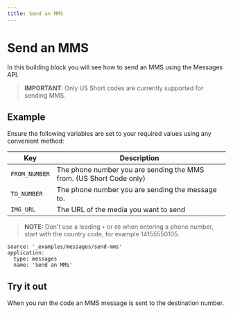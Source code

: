 ```yaml
---
title: Send an MMS
---
```


# Send an MMS

In this building block you will see how to send an MMS using the Messages API.

> **IMPORTANT:** Only US Short codes are currently supported for sending MMS.

## Example

Ensure the following variables are set to your required values using any convenient method:

| Key           | Description                                                                                                 |
| ------------- | ----------------------------------------------------------------------------------------------------------- |
| `FROM_NUMBER` | The phone number you are sending the MMS from. (US Short Code only)                              |
| `TO_NUMBER`   | The phone number you are sending the message to. |
| `IMG_URL`     | The URL of the media you want to send                                                                       |

> **NOTE:** Don't use a leading `+` or `00` when entering a phone number, start with the country code, for example 14155550105.

```building_blocks
source: '_examples/messages/send-mms'
application:
  type: messages
  name: 'Send an MMS'
```

## Try it out

When you run the code an MMS message is sent to the destination number.